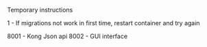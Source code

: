 Temporary instructions

1 - If migrations not work in first time, restart container and try again

8001 - Kong Json api
8002 - GUI interface
